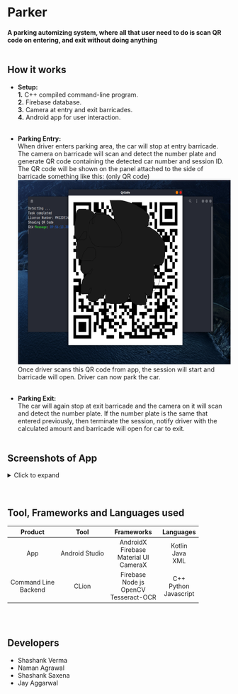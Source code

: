 # Parker

#### A parking automizing system, where all that user need to do is scan QR code on entering, and exit without doing anything <br> <br>

## How it works
- **Setup:** <br>
**1.** C++ compiled command-line program. <br>
**2.** Firebase database. <br>
**3.** Camera at entry and exit barricades. <br>
**4.** Android app for user interaction. <br><br>

- **Parking Entry:** <br>
When driver enters parking area, the car will stop at entry barricade. <br>
The camera on barricade will scan and detect the number plate and generate QR code containing the detected car number and session ID. The QR code will be shown on the panel attached to the side of barricade something like this: (only QR code) <br>
<img src="images/qrscan.png" width="626px" height="415px"> <br>
Once driver scans this QR code from app, the session will start and barricade will open. Driver can now park the car. <br> <br>

- **Parking Exit:** <br>
The car will again stop at exit barricade and the camera on it will scan and detect the number plate. If the number plate is the same that entered previously, then terminate the session, notify driver with the calculated amount and barricade will open for car to exit. <br><br>

## Screenshots of App
<details>
<summary>Click to expand</summary>

<img src="images/parker_launcher.png" width="360" height="640"> &nbsp;
<img src="images/parker_car_number.png" width="360" height="640"> &nbsp;
<img src="images/parker_plain_main.png" width="360" height="640"> &nbsp; <br>

<img src="images/parker_scan_qrcode.png" width="360" height="640"> &nbsp;
<img src="images/parker_session_started.png" width="360" height="640"> &nbsp;
<img src="images/parker_ongoin_session.png" width="360" height="640"> &nbsp; <br>

<img src="images/parker_session_completed.png" width="360" height="640"> &nbsp;
<img src="images/parker_pending_payment.png" width="360" height="640"> &nbsp;
<img src="images/parker_pay_now.png" width="360" height="640"> &nbsp; <br>

<img src="images/parker_payment_history.png" width="360" height="640"> &nbsp;
</details> <br><br>

## Tool, Frameworks and Languages used
| Product | Tool | Frameworks | Languages |
|:-------:|:-----:|:----------:|:---------:|
| App     | Android Studio | AndroidX<br>Firebase<br>Material UI<br>CameraX | Kotlin <br>Java <br>XML |
| Command Line<br>Backend | CLion | Firebase<br>Node js<br>OpenCV<br>Tesseract-OCR | C++<br>Python<br>Javascript |
<br><br>

## Developers
- Shashank Verma
- Naman Agrawal
- Shashank Saxena
- Jay Aggarwal
